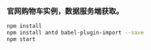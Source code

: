 ### 官网购物车实例，数据服务端获取。

```bash
npm install
npm install antd babel-plugin-import --save
npm start
```
